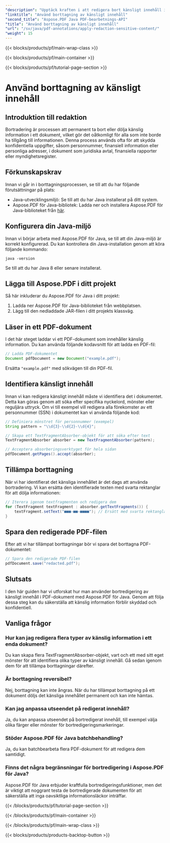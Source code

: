 ```yaml
---
"description": "Upptäck kraften i att redigera bort känsligt innehåll i PDF-filer med Aspose.PDF för Java."
"linktitle": "Använd borttagning av känsligt innehåll"
"second_title": "Aspose.PDF Java PDF-bearbetnings-API"
"title": "Använd borttagning av känsligt innehåll"
"url": "/sv/java/pdf-annotations/apply-redaction-sensitive-content/"
"weight": 15
---
```


{{< blocks/products/pf/main-wrap-class >}}

{{< blocks/products/pf/main-container >}}

{{< blocks/products/pf/tutorial-page-section >}}

# Använd borttagning av känsligt innehåll


## Introduktion till redaktion

Bortradering är processen att permanent ta bort eller dölja känslig information i ett dokument, vilket gör det oåtkomligt för alla som inte borde ha tillgång till informationen. Denna process används ofta för att skydda konfidentiella uppgifter, såsom personnummer, finansiell information eller personliga adresser, i dokument som juridiska avtal, finansiella rapporter eller myndighetsregister.

## Förkunskapskrav

Innan vi går in i borttagningsprocessen, se till att du har följande förutsättningar på plats:

- Java-utvecklingsmiljö: Se till att du har Java installerat på ditt system.
- Aspose.PDF för Java-bibliotek: Ladda ner och installera Aspose.PDF för Java-biblioteket från [här](https://releases.aspose.com/pdf/java/).


## Konfigurera din Java-miljö

Innan vi börjar arbeta med Aspose.PDF för Java, se till att din Java-miljö är korrekt konfigurerad. Du kan kontrollera din Java-installation genom att köra följande kommando:

```java -version```

Se till att du har Java 8 eller senare installerat.

## Lägga till Aspose.PDF i ditt projekt

Så här inkluderar du Aspose.PDF för Java i ditt projekt:

1. Ladda ner Aspose.PDF för Java-biblioteket från webbplatsen.
2. Lägg till den nedladdade JAR-filen i ditt projekts klassväg.

## Läser in ett PDF-dokument

I det här steget laddar vi ett PDF-dokument som innehåller känslig information. Du kan använda följande kodavsnitt för att ladda en PDF-fil:

```java
// Ladda PDF-dokumentet
Document pdfDocument = new Document("example.pdf");
```

Ersätta `"example.pdf"` med sökvägen till din PDF-fil.

## Identifiera känsligt innehåll

Innan vi kan redigera känsligt innehåll måste vi identifiera det i dokumentet. Detta kan göras genom att söka efter specifika nyckelord, mönster eller reguljära uttryck. Om vi till exempel vill redigera alla förekomster av ett personnummer (SSN) i dokumentet kan vi använda följande kod:

```java
// Definiera mönstret för personnummer (exempel)
String pattern = "\\d{3}-\\d{2}-\\d{4}";

// Skapa ett TextFragmentAbsorber-objekt för att söka efter text
TextFragmentAbsorber absorber = new TextFragmentAbsorber(pattern);

// Acceptera absorberingsverktyget för hela sidan
pdfDocument.getPages().accept(absorber);
```

## Tillämpa borttagning

När vi har identifierat det känsliga innehållet är det dags att använda bortradering. Vi kan ersätta den identifierade texten med svarta rektanglar för att dölja informationen:

```java
// Iterera igenom textfragmenten och redigera dem
for (TextFragment textFragment : absorber.getTextFragments()) {
    textFragment.setText("■■■-■■-■■■■"); // Ersätt med svarta rektanglar
}
```

## Spara den redigerade PDF-filen

Efter att vi har tillämpat borttagningar bör vi spara det borttagna PDF-dokumentet:

```java
// Spara den redigerade PDF-filen
pdfDocument.save("redacted.pdf");
```

## Slutsats

I den här guiden har vi utforskat hur man använder bortredigering av känsligt innehåll i PDF-dokument med Aspose.PDF för Java. Genom att följa dessa steg kan du säkerställa att känslig information förblir skyddad och konfidentiell.

## Vanliga frågor

### Hur kan jag redigera flera typer av känslig information i ett enda dokument?

Du kan skapa flera TextFragmentAbsorber-objekt, vart och ett med sitt eget mönster för att identifiera olika typer av känsligt innehåll. Gå sedan igenom dem för att tillämpa borttagningar därefter.

### Är borttagning reversibel?

Nej, borttagning kan inte ångras. När du har tillämpat borttagning på ett dokument döljs det känsliga innehållet permanent och kan inte hämtas.

### Kan jag anpassa utseendet på redigerat innehåll?

Ja, du kan anpassa utseendet på bortredigerat innehåll, till exempel välja olika färger eller mönster för bortredigeringsmarkeringar.

### Stöder Aspose.PDF för Java batchbehandling?

Ja, du kan batchbearbeta flera PDF-dokument för att redigera dem samtidigt.

### Finns det några begränsningar för bortredigering i Aspose.PDF för Java?

Aspose.PDF för Java erbjuder kraftfulla bortredigeringsfunktioner, men det är viktigt att noggrant testa de bortredigerade dokumenten för att säkerställa att inga oavsiktliga informationsläckor inträffar.

{{< /blocks/products/pf/tutorial-page-section >}}

{{< /blocks/products/pf/main-container >}}

{{< /blocks/products/pf/main-wrap-class >}}

{{< blocks/products/products-backtop-button >}}